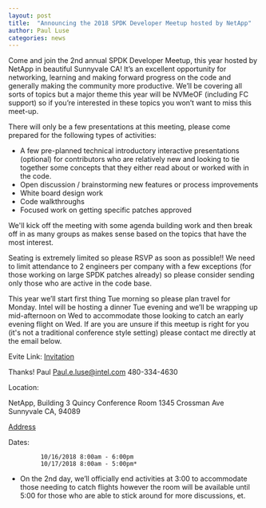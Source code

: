 ```yaml
---
layout: post
title:  "Announcing the 2018 SPDK Developer Meetup hosted by NetApp"
author: Paul Luse
categories: news
---
```


Come and join the 2nd annual SPDK Developer Meetup, this year hosted by NetApp in beautiful Sunnyvale CA! It’s an excellent opportunity for networking, learning and making forward progress on the code and generally making the community more productive. We’ll be covering all sorts of topics but a major theme this year will be NVMeOF (including FC support) so if you’re interested in these topics you won’t want to miss this meet-up.

There will only be a few presentations at this meeting, please come prepared for the following types of activities:

* A few pre-planned technical introductory interactive presentations (optional) for contributors who are relatively new and looking to tie together some concepts that they either read about or worked with in the code.
* Open discussion / brainstorming new features or process improvements
* White board design work
* Code walkthroughs
* Focused work on getting specific patches approved

We'll kick off the meeting with some agenda building work and then break off in as many groups as makes sense based on the topics that have the most interest.

Seating is extremely limited so please RSVP as soon as possible!! We need to limit attendance to 2 engineers per company with a few exceptions (for those working on large SPDK patches already) so please consider sending only those who are active in the code base.

This year we’ll start first thing Tue morning so please plan travel for Monday.  Intel will be hosting a dinner Tue evening and we’ll be wrapping up mid-afternoon on Wed to accommodate those looking to catch an early evening flight on Wed.  If are you are unsure if this meetup is right for you (it's not a traditional conference style setting) please contact me directly at the email below.

Evite Link: [Invitation](http://evite.me/A5p515Tqzy)

Thanks!
Paul
Paul.e.luse@intel.com
480-334-4630

Location:

NetApp, Building 3
Quincy Conference Room
1345 Crossman Ave
Sunnyvale CA, 94089

[Address](https://goo.gl/maps/v8d8axmh5jT2)

Dates:

             10/16/2018 8:00am - 6:00pm
             10/17/2018 8:00am - 5:00pm*

* On the 2nd day, we’ll officially end activities at 3:00 to accommodate those needing to catch flights however the room will be available until 5:00 for those who are able to stick around for more discussions, et.

